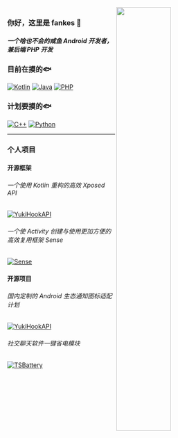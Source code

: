 <img width="50%" align="right" src="https://github-readme-stats.vercel.app/api?username=fankes&show_icons=true&bg_color=30,e96443,904e95&title_color=fff&text_color=fff&icon_color=fff&hide=contribs&locale=cn&include_all_commits=true" />

### 你好，这里是 fankes 👋
##### 一个啥也不会的咸鱼 Android 开发者，兼后端 PHP 开发

### 目前在摸的🐟

[![Kotlin](https://img.shields.io/badge/-Kotlin-7F52FF?style=flat&logo=kotlin&logoColor=white)](#)
[![Java](https://img.shields.io/badge/-Java-007396?style=flat&logo=java&logoColor=white)](#)
[![PHP](https://img.shields.io/badge/-PHP-777BB4?style=flat&logo=php&logoColor=white)](#)

### 计划要摸的🐟

[![C++](https://img.shields.io/badge/-C++-00599C?style=flat&logo=c%2B%2B&logoColor=white)](#)
[![Python](https://img.shields.io/badge/-Python-3776AB?style=flat&logo=python&logoColor=white)](#)

---

### 个人项目

#### 开源框架

###### 一个使用 Kotlin 重构的高效 Xposed API

[![YukiHookAPI](https://github-readme-stats.vercel.app/api/pin/?username=fankes&repo=YukiHookAPI)](https://github.com/fankes/YukiHookAPI)

###### 一个使 Activity 创建与使用更加方便的高效复用框架 Sense

[![Sense](https://github-readme-stats.vercel.app/api/pin/?username=fankes&repo=Sense)](https://github.com/fankes/Sense)

#### 开源项目

###### 国内定制的 Android 生态通知图标适配计划

[![YukiHookAPI](https://github-readme-stats.vercel.app/api/pin/?username=fankes&repo=AndroidNotifyIconAdapt)](https://github.com/fankes/AndroidNotifyIconAdapt)

###### 社交聊天软件一键省电模块

[![TSBattery](https://github-readme-stats.vercel.app/api/pin/?username=fankes&repo=TSBattery)](https://github.com/fankes/TSBattery)
